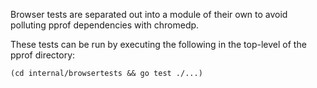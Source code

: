 Browser tests are separated out into a module of their own to avoid
polluting pprof dependencies with chromedp.

These tests can be run by executing the following in the top-level
of the pprof directory:

```shell
(cd internal/browsertests && go test ./...)
```
